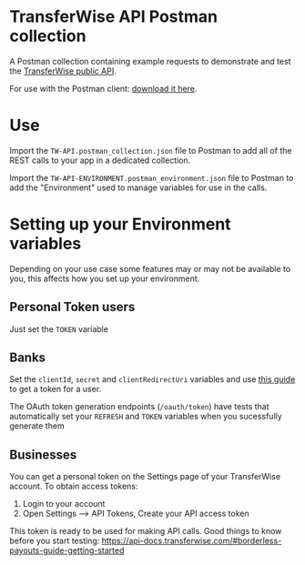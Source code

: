 # TransferWise API Postman collection
A Postman collection containing example requests to demonstrate and test the [TransferWise public API](https://api.transferwise.com).

For use with the Postman client: [download it here](https://www.getpostman.com/).

# Use

Import the `TW-API.postman_collection.json` file to Postman to add all of the REST calls to your app in a dedicated collection.

Import the `TW-API-ENVIRONMENT.postman_environment.json` file to Postman to add the "Environment" used to manage variables for use in the calls.

# Setting up your Environment variables
Depending on your use case some features may or may not be available to you, this affects how you set up your environment.

## Personal Token users
Just set the `TOKEN` variable

## Banks 
Set the `clientId`, `secret` and `clientRedirectUri` variables and use [this guide](https://api-docs.transferwise.com/#bank-integrations-guide) to get a token for a user.

The OAuth token generation endpoints (`/oauth/token`) have tests that automatically set your `REFRESH` and `TOKEN` variables when you sucessfully generate them

## Businesses
You can get a personal token on the Settings page of your TransferWise account.
To obtain access tokens:
1) Login to your account
2) Open Settings —> API Tokens, Create your API access token

This token is ready to be used for making API calls.
Good things to know before you start testing: https://api-docs.transferwise.com/#borderless-payouts-guide-getting-started
